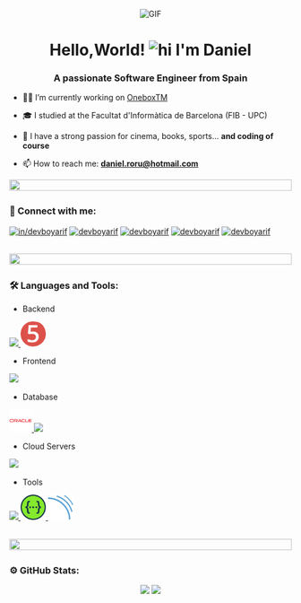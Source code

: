 <p align="center">
<img alt="GIF" src="https://user-images.githubusercontent.com/74038190/212750999-42ff8a64-dad8-4772-9648-849968543991.gif" height="280" />
<p/>

<h1 align="center"> Hello,World! <img src="https://user-images.githubusercontent.com/1303154/88677602-1635ba80-d120-11ea-84d8-d263ba5fc3c0.gif" width="28px" alt="hi"> I'm Daniel </h1>
<h3 align="center">A passionate Software Engineer from Spain</h3>

- 👨‍💻 I’m currently working on [OneboxTM](https://github.com/OneboxTM)

- 🎓 I studied at the Facultat d'Informàtica de Barcelona (FIB - UPC)

-  🚀 I have a strong passion for cinema, books, sports... **and coding of course**

- 📫 How to reach me: **daniel.roru@hotmail.com**


<img src="https://i.imgur.com/dBaSKWF.gif" height="20" width="100%">

<h3 align="left">🤝 Connect with me:</h3>
<p align="left">
<a href="https://linkedin.com/in/danielrodriguezruiz" target="blank"><img align="center" src="https://raw.githubusercontent.com/rahuldkjain/github-profile-readme-generator/master/src/images/icons/Social/linked-in-alt.svg" alt="in/devboyarif" height="35" width="45" /></a>
<a href="https://twitter.com/danielrodrir" target="blank"><img align="center" src="https://raw.githubusercontent.com/rahuldkjain/github-profile-readme-generator/master/src/images/icons/Social/twitter.svg" alt="devboyarif" height="35" width="45" /></a>
<a href="https://instagram.com/danielrr99" target="blank"><img align="center" src="https://raw.githubusercontent.com/rahuldkjain/github-profile-readme-generator/master/src/images/icons/Social/instagram.svg" alt="devboyarif" height="35" width="45" /></a>
<a href="https://letterboxd.com/DanielRR" target="blank"><img align="center" src="https://a.ltrbxd.com/logos/letterboxd-decal-dots-pos-rgb.svg" alt="devboyarif" height="40" width="45" /></a>
<a href="https://www.goodreads.com/user/show/117347274-daniel" target="blank"><img align="center" src="https://upload.wikimedia.org/wikipedia/commons/4/4e/Goodreads_%27g%27_logo.svg" alt="devboyarif" height="40" width="45" /></a>
</p>
<br>

<img src="https://i.imgur.com/dBaSKWF.gif" height="20" width="100%">

<h3 align="left">🛠 Languages and Tools:</h3>

- Backend
<p align="left">
  <a href="https://skillicons.dev">
    <img src="https://skillicons.dev/icons?i=java,spring,c,cpp,nodejs" /> <img src="https://raw.githubusercontent.com/devicons/devicon/master/icons/junit/junit-plain.svg" width=45> 
  </a>
</p>

- Frontend
<p align="left">
  <a href="https://skillicons.dev">
    <img src="https://skillicons.dev/icons?i=dart,flutter" />
  </a>
</p>

- Database
<p align="left">
  <a href="https://skillicons.dev">
    <img src="https://raw.githubusercontent.com/devicons/devicon/master/icons/oracle/oracle-original.svg" width=40>  <img src="https://skillicons.dev/icons?i=mongodb,mysql,postgresql" />
  </a>
</p>

- Cloud Servers
<p align="left">
  <a href="https://skillicons.dev">
    <img src="https://skillicons.dev/icons?i=jenkins,elasticsearch,docker,kubernetes" />
  </a>
</p>

- Tools
<p align="left">
  <a href="https://skillicons.dev">
    <img src="https://skillicons.dev/icons?i=idea,vscode,postman,maven,git,github,gitlab,docker,linux,ubuntu,npm,powershell" /> <img src="https://raw.githubusercontent.com/devicons/devicon/master/icons/swagger/swagger-original.svg" width=45>  <img src="https://raw.githubusercontent.com/devicons/devicon/master/icons/sonarqube/sonarqube-original.svg" width=45> 
  </a>
</p>

<br/>

<img src="https://i.imgur.com/dBaSKWF.gif" height="20" width="100%">

<h3 align="left">⚙️ GitHub Stats:</h3>
<div align="center">
 
<img height= "150" src="https://github-readme-stats.vercel.app/api?username=danielrodriguezr1&theme=react&show_icons=true&include_all_commits=true" />
<img height= "150" src="https://github-readme-stats.vercel.app/api/top-langs/?username=danielrodriguezr1&theme=react&layout=compact" />

</div>

<br><br>



